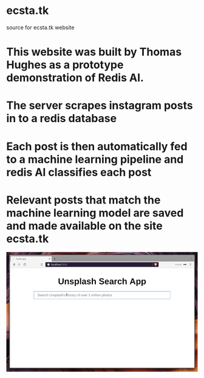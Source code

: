 # ecsta.tk
source for ecsta.tk website

# This website was built by Thomas Hughes as a prototype demonstration of Redis AI.
# The server scrapes instagram posts in to a redis database
# Each post is then automatically fed to a machine learning pipeline and redis AI classifies each post
# Relevant posts that match the machine learning model are saved and made available on the site ecsta.tk

![demo](demo.gif)

